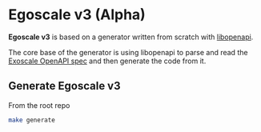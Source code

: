 # Egoscale v3 (Alpha)

**Egoscale v3** is based on a generator written from scratch with [libopenapi](https://github.com/pb33f/libopenapi).

The core base of the generator is using libopenapi to parse and read the [Exoscale OpenAPI spec](https://openapi-v2.exoscale.com/source.yaml) and then generate the code from it.

## Generate Egoscale v3

From the root repo
```Bash
make generate
```

